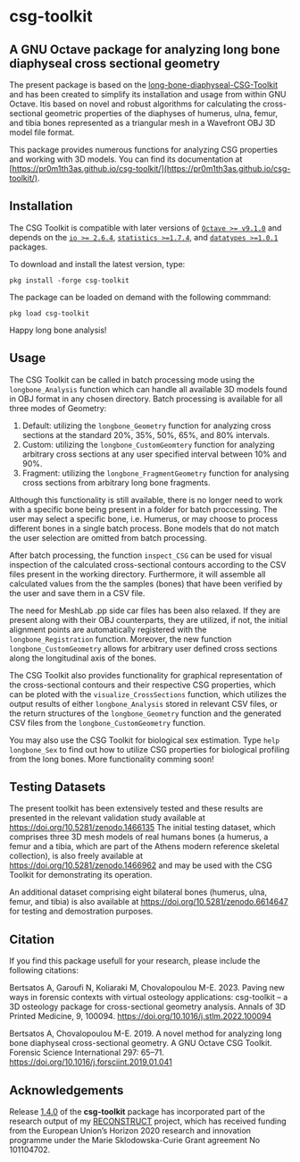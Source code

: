 # csg-toolkit

## A GNU Octave package for analyzing long bone diaphyseal cross sectional geometry

The present package is based on the [long-bone-diaphyseal-CSG-Toolkit](https://github.com/pr0m1th3as/long-bone-diaphyseal-CSG-Toolkit)
and has been created to simplify its installation and usage from within GNU Octave. Itis based on novel and robust algorithms for
calculating the cross-sectional geometric properties of the diaphyses of humerus, ulna, femur, and tibia bones represented as a
triangular mesh in a Wavefront OBJ 3D model file format.

This package provides numerous functions for analyzing CSG properties and working with 3D models. You can find its documentation at
[https://pr0m1th3as.github.io/csg-toolkit/](https://pr0m1th3as.github.io/csg-toolkit/).

## Installation

The CSG Toolkit is compatible with later versions of [`Octave >= v9.1.0`](https://octave.org/) and depends on the 
[`io >= 2.6.4`](https://gnu-octave.github.io/packages/io/), [`statistics >=1.7.4`](https://gnu-octave.github.io/packages/statistics/),
and [`datatypes >=1.0.1`](https://github.com/pr0m1th3as/datatypes/) packages.

To download and install the latest version, type:

 `pkg install -forge csg-toolkit`

The package can be loaded on demand with the following commmand:

 `pkg load csg-toolkit`

Happy long bone analysis!

## Usage

The CSG Toolkit can be called in batch processing mode using the `longbone_Analysis`
function which can handle all available 3D models found in OBJ format in any chosen
directory.  Batch processing is available for all three modes of Geometry:

1. Default:  utilizing the `longbone_Geometry` function for analyzing cross sections
at the standard 20%, 35%, 50%, 65%, and 80% intervals.
2. Custom:   utilizing the `longbone_CustomGeomtery` function for analyzing arbitrary
cross sections at any user specified interval between 10% and 90%.
3. Fragment: utilizing the `longbone_FragmentGeometry` function for analysing cross
sections from arbitrary long bone fragments.

Although this functionality is still available, there is no longer need to work with
a specific bone being present in a folder for batch proccessing. The user may select
a specific bone, i.e. Humerus, or may choose to process different bones in a single
batch process. Bone models that do not match the user selection are omitted from
batch processing.

After batch processing, the function `inspect_CSG` can be used for visual inspection
of the calculated cross-sectional contours according to the CSV files present in the
working directory. Furthermore, it will assemble all calculated values from the
the samples (bones) that have been verified by the user and save them in a CSV file.

The need for MeshLab .pp side car files has been also relaxed. If they are present
along with their OBJ counterparts, they are utilized, if not, the initial alignment
points are automatically registered with the `longbone_Registration` function.
Moreover, the new function `longbone_CustomGeometry` allows for arbitrary user
defined cross sections along the longitudinal axis of the bones.

The CSG Toolkit also provides functionality for graphical representation of the
cross-sectional contours and their respective CSG properties, which can be ploted
with the `visualize_CrossSections` function, which utilizes the output results of
either `longbone_Analysis` stored in relevant CSV files, or the return structures
of the `longbone_Geometry` function and the generated CSV files from the
`longbone_CustomGeometry` function.

You may also use the CSG Toolkit for biological sex estimation.
Type `help longbone_Sex` to find out how to utilize CSG properties for biological
profiling from the long bones. More functionality comming soon!

## Testing Datasets

The present toolkit has been extensively tested and these results are presented
in the relevant validation study available at https://doi.org/10.5281/zenodo.1466135
The initial testing dataset, which comprises three 3D mesh models of real humans
bones (a humerus, a femur and a tibia, which are part of the Athens modern reference
skeletal collection), is also freely available at https://doi.org/10.5281/zenodo.1466962
and may be used with the CSG Toolkit for demonstrating its operation. 

An additional dataset comprising eight bilateral bones (humerus, ulna, femur, and
tibia) is also available at https://doi.org/10.5281/zenodo.6614647 for testing and
demostration purposes.

## Citation

If you find this package usefull for your research, please include the following citations:

Bertsatos A, Garoufi N, Koliaraki M, Chovalopoulou M-E. 2023. Paving new ways in forensic contexts with virtual osteology applications: csg-toolkit – a 3D osteology package for cross-sectional geometry analysis. Annals of 3D Printed Medicine, 9, 100094. https://doi.org/10.1016/j.stlm.2022.100094

Bertsatos A, Chovalopoulou M-E. 2019. A novel method for analyzing long bone diaphyseal 
cross-sectional geometry. A GNU Octave CSG Toolkit. Forensic Science International 297: 65–71. 
https://doi.org/10.1016/j.forsciint.2019.01.041

## Acknowledgements

Release [1.4.0](https://github.com/pr0m1th3as/csg-toolkit/releases/tag/v1.4.0) of the **csg-toolkit** package has incorporated part of the research output of my [RECONSTRUCT](https://www.physicalanthropology.gr/reconstruct.php) project, which has received funding from the European Union’s Horizon 2020 research and innovation programme under the Marie Sklodowska-Curie Grant agreement No 101104702.
